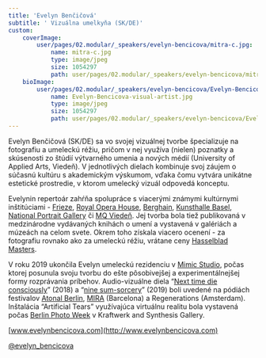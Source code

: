 ```yaml
---
title: 'Evelyn Benčičová'
subtitle: ' Vizuálna umelkyňa (SK/DE)'
custom:
    coverImage:
        user/pages/02.modular/_speakers/evelyn-bencicova/mitra-c.jpg:
            name: mitra-c.jpg
            type: image/jpeg
            size: 1054297
            path: user/pages/02.modular/_speakers/evelyn-bencicova/mitra-c.jpg
    bioImage:
        user/pages/02.modular/_speakers/evelyn-bencicova/Evelyn-Bencicova-visual-artist.jpg:
            name: Evelyn-Bencicova-visual-artist.jpg
            type: image/jpeg
            size: 1054297
            path: user/pages/02.modular/_speakers/evelyn-bencicova/Evelyn-Bencicova-visual-artist.jpg
---
```


Evelyn Benčičová (SK/DE) sa vo svojej vizuálnej tvorbe špecializuje na fotografiu a umeleckú réžiu, pričom v nej  využíva (nielen) poznatky a skúsenosti zo štúdií výtvarného umenia a nových médií (University of Applied Arts, Viedeň). V jednotlivých dielach kombinuje svoj záujem o súčasnú kultúru s akademickým výskumom, vďaka čomu vytvára unikátne estetické prostredie, v ktorom umelecký vizuál odpovedá konceptu.

Evelynin repertoár zahŕňa spolupráce s viacerými známymi kultúrnymi inštitúciami - [Frieze](https://frieze.com/), [Royal Opera House](https://www.roh.org.uk/), [Berghain](www.berghain.berlin), [Kunsthalle Basel](www.kunsthallebasel.ch), [National Portrait Gallery](http://www.npg.org.uk) či [MQ Viedeň](http://www.mqw.at). Jej tvorba bola tiež publikovaná v medzinárodne vydávaných knihách o umení a vystavená v galériách a múzeách na celom svete. Okrem toho získala viacero ocenení - za fotografiu rovnako ako za umeleckú réžiu, vrátane ceny [Hasselblad Masters](https://www.hasselblad.com/masters/).

V roku 2019 ukončila Evelyn umeleckú rezidenciu v  [Mimic Studio](https://www.mimicproductions.com/), počas ktorej posunula svoju tvorbu do ešte pôsobivejšej a experimentálnejšej formy rozprávania príbehov. Audio-vizuálne diela “[Next time die consciously](https://www.facebook.com/watch/?v=2629850343721470)” (2018) a “[nine sum-sorcery](https://www.facebook.com/watch/?v=642362259607325)” (2019) boli uvedené na pódiách festivalov [Atonal Berlin](https://berlin-atonal.com/), [MIRA](https://mirafestival.com/en/) (Barcelona) a Regenerations (Amsterdam). Inštalácia “Artificial Tears” využívajúca virtuálnu realitu bola vystavená počas [Berlin Photo Week](https://www.berlinphotoweek.com/allevents/the-exhibition)  v Kraftwerk and Synthesis Gallery.

[www.evelynbencicova.com](http://www.evelynbencicova.com)

[@evelyn_bencicova](https://www.instagram.com/evelyn_bencicova/?hl=en)

